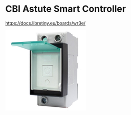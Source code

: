 # CBI Astute Smart Controller

https://docs.libretiny.eu/boards/wr3e/

<img src="img.png" width="50%" height="50%">